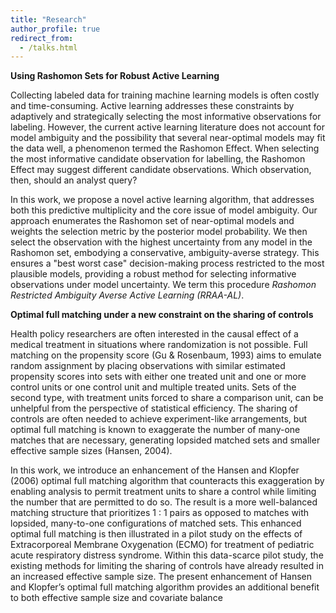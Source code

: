 ```yaml
---
title: "Research"
author_profile: true
redirect_from:
  - /talks.html
---
```


**Using Rashomon Sets for Robust Active Learning** 

Collecting labeled data for training machine learning models is often costly and time-consuming. Active learning addresses these constraints by adaptively and strategically selecting the most informative observations for labeling. However, the current active learning literature does not account for model ambiguity and the possibility that several near-optimal models may fit the data well, a phenomenon termed the Rashomon Effect. When selecting the most informative candidate observation for labelling, the Rashomon Effect may suggest different candidate observations. Which observation, then, should an analyst query?

In this work, we propose a novel active learning algorithm, that addresses both this predictive multiplicity and the core issue of model ambiguity. Our approach enumerates the Rashomon set of near-optimal models and weights the selection metric by the posterior model probability. We then select the observation with the highest uncertainty from any model in the Rashomon set, embodying a conservative, ambiguity-averse strategy. This ensures a "best worst case" decision-making process restricted to the most plausible models, providing a robust method for selecting informative observations under model uncertainty. We term this procedure $\textit{Rashomon Restricted Ambiguity Averse Active Learning (RRAA-AL)}$.


**Optimal full matching under a new constraint on the sharing of controls**

Health policy researchers are often interested in the causal effect of a medical
treatment in situations where randomization is not possible. Full matching on the
propensity score (Gu & Rosenbaum, 1993) aims to emulate random assignment by
placing observations with similar estimated propensity scores into sets with either one
treated unit and one or more control units or one control unit and multiple treated
units. Sets of the second type, with treatment units forced to share a comparison unit,
can be unhelpful from the perspective of statistical efficiency. The sharing of controls
are often needed to achieve experiment-like arrangements, but optimal full matching is
known to exaggerate the number of many-one matches that are necessary, generating
lopsided matched sets and smaller effective sample sizes (Hansen, 2004).

In this work, we introduce an enhancement of the Hansen and Klopfer (2006) optimal
full matching algorithm that counteracts this exaggeration by enabling analysis to
permit treatment units to share a control while limiting the number that are permitted
to do so. The result is a more well-balanced matching structure that prioritizes 1 : 1
pairs as opposed to matches with lopsided, many-to-one configurations of matched sets.
This enhanced optimal full matching is then illustrated in a pilot study on the effects of
Extracorporeal Membrane Oxygenation (ECMO) for treatment of pediatric acute
respiratory distress syndrome. Within this data-scarce pilot study, the existing methods
for limiting the sharing of controls have already resulted in an increased effective sample
size. The present enhancement of Hansen and Klopfer’s optimal full matching algorithm
provides an additional benefit to both effective sample size and covariate balance
